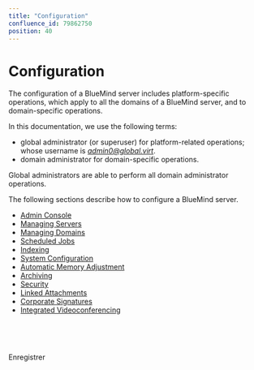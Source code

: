 ```yaml
---
title: "Configuration"
confluence_id: 79862750
position: 40
---
```

# Configuration


The configuration of a BlueMind server includes platform-specific operations, which apply to all the domains of a BlueMind server, and to domain-specific operations.

In this documentation, we use the following terms: 

- global administrator (or superuser) for platform-related operations; whose username is *[admin0@global.virt](mailto:admin0@global.virt)*.
- domain administrator for domain-specific operations.


Global administrators are able to perform all domain administrator operations.

The following sections describe how to configure a BlueMind server.


- [Admin Console](/Guide_de_l_administrateur/Configuration/La_console_d_administration/)
- [Managing Servers](/Guide_de_l_administrateur/Configuration/Gestion_des_serveurs/)
- [Managing Domains](/Guide_de_l_administrateur/Configuration/Gestion_des_domaines/)
- [Scheduled Jobs](/Guide_de_l_administrateur/Configuration/Les_tâches_planifiées/)
- [Indexing](/Guide_de_l_administrateur/Configuration/Indexation/)
- [System Configuration](/Guide_de_l_administrateur/Configuration/Configuration_système/)
- [Automatic Memory Adjustment](/Guide_de_l_administrateur/Configuration/Ajustement_automatique_de_la_mémoire/)
- [Archiving](/Guide_de_l_administrateur/Configuration/Archivage/)
- [Security](/Guide_de_l_administrateur/Configuration/Sécurité/)
- [Linked Attachments](/Guide_de_l_administrateur/Configuration/Détachement_des_pièces_jointes/)
- [Corporate Signatures](/Guide_de_l_administrateur/Configuration/Signatures_d_entreprise/)
- [Integrated Videoconferencing](/Guide_de_l_administrateur/Configuration/Visioconférence_intégrée/)


 

 

Enregistrer

